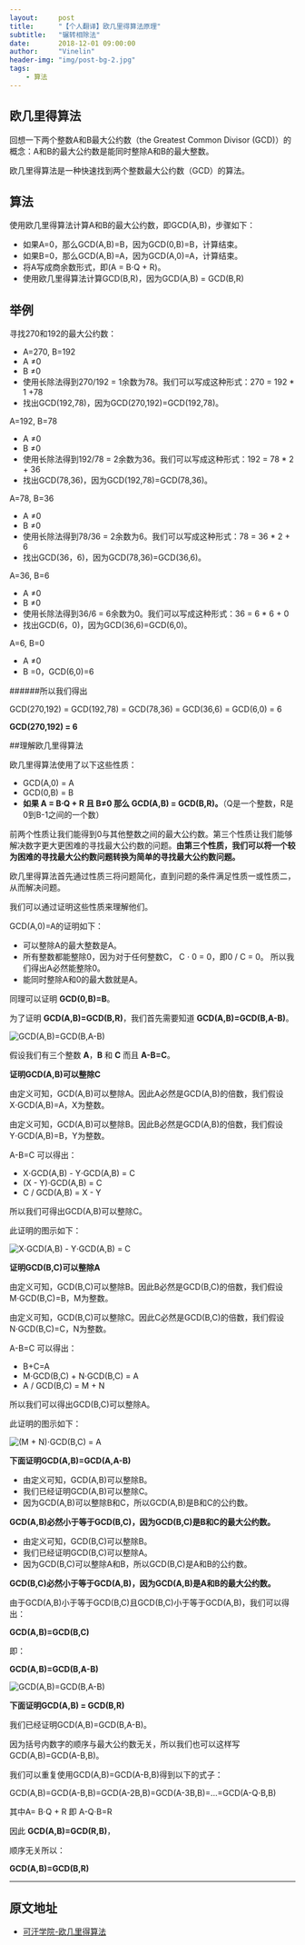 ```yaml
---
layout:     post
title:      "【个人翻译】欧几里得算法原理"
subtitle:   "辗转相除法"
date:       2018-12-01 09:00:00
author:     "Vinelin"
header-img: "img/post-bg-2.jpg"
tags:
    - 算法
---
```


## 欧几里得算法

回想一下两个整数A和B最大公约数（the Greatest Common Divisor (GCD)）的概念：A和B的最大公约数是能同时整除A和B的最大整数。

欧几里得算法是一种快速找到两个整数最大公约数（GCD）的算法。

## 算法

使用欧几里得算法计算A和B的最大公约数，即GCD(A,B)，步骤如下：

* 如果A=0，那么GCD(A,B)=B，因为GCD(0,B)=B，计算结束。
* 如果B=0，那么GCD(A,B)=A，因为GCD(A,0)=A，计算结束。
* 将A写成商余数形式，即(A = B⋅Q + R)。
* 使用欧几里得算法计算GCD(B,R)，因为GCD(A,B) = GCD(B,R)

## 举例

寻找270和192的最大公约数：

* A=270, B=192
* A ≠0
* B ≠0
* 使用长除法得到270/192 = 1余数为78。我们可以写成这种形式：270 = 192 * 1 +78
* 找出GCD(192,78)，因为GCD(270,192)=GCD(192,78)。

A=192, B=78

* A ≠0
* B ≠0
* 使用长除法得到192/78 = 2余数为36。我们可以写成这种形式：192 = 78 * 2 + 36
* 找出GCD(78,36)，因为GCD(192,78)=GCD(78,36)。

A=78, B=36

* A ≠0
* B ≠0
* 使用长除法得到78/36 = 2余数为6。我们可以写成这种形式：78 = 36 * 2 + 6
* 找出GCD(36，6)，因为GCD(78,36)=GCD(36,6)。

A=36, B=6

* A ≠0
* B ≠0
* 使用长除法得到36/6 = 6余数为0。我们可以写成这种形式：36 = 6 * 6 + 0
* 找出GCD(6，0)，因为GCD(36,6)=GCD(6,0)。

A=6, B=0
* A ≠0
* B =0，GCD(6,0)=6

######所以我们得出

GCD(270,192) = GCD(192,78) = GCD(78,36) = GCD(36,6) = GCD(6,0) = 6

**GCD(270,192) = 6**

##理解欧几里得算法

欧几里得算法使用了以下这些性质：

* GCD(A,0) = A
* GCD(0,B) = B
* **如果 A = B⋅Q + R 且 B≠0 那么 GCD(A,B) = GCD(B,R)。**（Q是一个整数，R是0到B-1之间的一个数）

前两个性质让我们能得到0与其他整数之间的最大公约数。第三个性质让我们能够解决数字更大更困难的寻找最大公约数的问题。**由第三个性质，我们可以将一个较为困难的寻找最大公约数问题转换为简单的寻找最大公约数问题。**

欧几里得算法首先通过性质三将问题简化，直到问题的条件满足性质一或性质二，从而解决问题。

我们可以通过证明这些性质来理解他们。

GCD(A,0)=A的证明如下：

* 可以整除A的最大整数是A。
* 所有整数都能整除0，因为对于任何整数C， C ⋅ 0 = 0，即0 / C = 0。
所以我们得出A必然能整除0。
* 能同时整除A和0的最大数就是A。

 同理可以证明 **GCD(0,B)=B**。

 为了证明 **GCD(A,B)=GCD(B,R)**，我们首先需要知道 **GCD(A,B)=GCD(B,A-B)**。

 ![GCD(A,B)=GCD(B,A-B)](img/euclidean/1.png)

假设我们有三个整数 **A**，**B** 和 **C** 而且 **A-B=C**。

**证明GCD(A,B)可以整除C**

由定义可知，GCD(A,B)可以整除A。因此A必然是GCD(A,B)的倍数，我们假设 X⋅GCD(A,B)=A，X为整数。

由定义可知，GCD(A,B)可以整除B。因此B必然是GCD(A,B)的倍数，我们假设 Y⋅GCD(A,B)=B，Y为整数。

A-B=C 可以得出：

* X⋅GCD(A,B) - Y⋅GCD(A,B) = C
* (X - Y)⋅GCD(A,B) = C
* C / GCD(A,B) = X - Y

所以我们可得出GCD(A,B)可以整除C。

此证明的图示如下：

 ![X⋅GCD(A,B) - Y⋅GCD(A,B) = C](img/euclidean/2.png)

 **证明GCD(B,C)可以整除A**

由定义可知，GCD(B,C)可以整除B。因此B必然是GCD(B,C)的倍数，我们假设 M⋅GCD(B,C)=B，M为整数。

由定义可知，GCD(B,C)可以整除C。因此C必然是GCD(B,C)的倍数，我们假设 N⋅GCD(B,C)=C，N为整数。

A-B=C 可以得出：

* B+C=A
* M⋅GCD(B,C) + N⋅GCD(B,C) = A
* A / GCD(B,C) = M + N

所以我们可以得出GCD(B,C)可以整除A。

此证明的图示如下：

 ![(M + N)⋅GCD(B,C) = A](img/euclidean/3.png)

**下面证明GCD(A,B)=GCD(A,A-B)**

* 由定义可知，GCD(A,B)可以整除B。
* 我们已经证明GCD(A,B)可以整除C。
* 因为GCD(A,B)可以整除B和C，所以GCD(A,B)是B和C的公约数。

**GCD(A,B)必然小于等于GCD(B,C)，因为GCD(B,C)是B和C的最大公约数。**

* 由定义可知，GCD(B,C)可以整除B。
* 我们已经证明GCD(B,C)可以整除A。
* 因为GCD(B,C)可以整除A和B，所以GCD(B,C)是A和B的公约数。

**GCD(B,C)必然小于等于GCD(A,B)，因为GCD(A,B)是A和B的最大公约数。**

由于GCD(A,B)小于等于GCD(B,C)且GCD(B,C)小于等于GCD(A,B)，我们可以得出：

**GCD(A,B)=GCD(B,C)**

即：

**GCD(A,B)=GCD(B,A-B)**

 ![GCD(A,B)=GCD(B,A-B)](img/euclidean/1.png)

 **下面证明GCD(A,B) = GCD(B,R)**

我们已经证明GCD(A,B)=GCD(B,A-B)。

因为括号内数字的顺序与最大公约数无关，所以我们也可以这样写GCD(A,B)=GCD(A-B,B)。

我们可以重复使用GCD(A,B)=GCD(A-B,B)得到以下的式子：

GCD(A,B)=GCD(A-B,B)=GCD(A-2B,B)=GCD(A-3B,B)=...=GCD(A-Q⋅B,B)

其中A= B⋅Q + R 即 A-Q⋅B=R

因此 **GCD(A,B)=GCD(R,B)**，

顺序无关所以：

**GCD(A,B)=GCD(B,R)**



---

## 原文地址

* [可汗学院-欧几里得算法](https://www.khanacademy.org/computing/computer-science/cryptography/modarithmetic/a/the-euclidean-algorithm)

